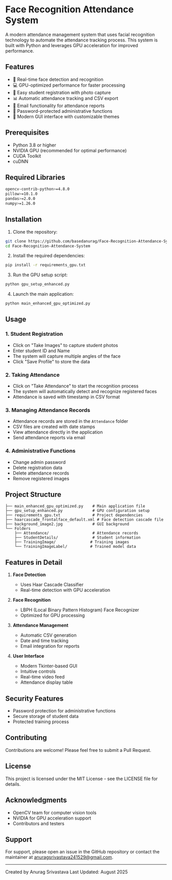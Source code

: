 # Face Recognition Attendance System

A modern attendance management system that uses facial recognition technology to automate the attendance tracking process. This system is built with Python and leverages GPU acceleration for improved performance.

## Features

- 🎯 Real-time face detection and recognition
- 💻 GPU-optimized performance for faster processing
- 👥 Easy student registration with photo capture
- 📊 Automatic attendance tracking and CSV export
- 📧 Email functionality for attendance reports
- 🔐 Password-protected administrative functions
- 🎨 Modern GUI interface with customizable themes

## Prerequisites

- Python 3.8 or higher
- NVIDIA GPU (recommended for optimal performance)
- CUDA Toolkit
- cuDNN

## Required Libraries

```bash
opencv-contrib-python>=4.8.0
pillow>=10.1.0
pandas>=2.0.0
numpy>=1.26.0
```

## Installation

1. Clone the repository:
```bash
git clone https://github.com/basedanurag/Face-Recognition-Attendance-System.git
cd Face-Recognition-Attendance-System
```

2. Install the required dependencies:
```bash
pip install -r requirements_gpu.txt
```

3. Run the GPU setup script:
```bash
python gpu_setup_enhanced.py
```

4. Launch the main application:
```bash
python main_enhanced_gpu_optimized.py
```

## Usage

### 1. Student Registration
- Click on "Take Images" to capture student photos
- Enter student ID and Name
- The system will capture multiple angles of the face
- Click "Save Profile" to store the data

### 2. Taking Attendance
- Click on "Take Attendance" to start the recognition process
- The system will automatically detect and recognize registered faces
- Attendance is saved with timestamp in CSV format

### 3. Managing Attendance Records
- Attendance records are stored in the `Attendance` folder
- CSV files are created with date stamps
- View attendance directly in the application
- Send attendance reports via email

### 4. Administrative Functions
- Change admin password
- Delete registration data
- Delete attendance records
- Remove registered images

## Project Structure

```
├── main_enhanced_gpu_optimized.py    # Main application file
├── gpu_setup_enhanced.py             # GPU configuration setup
├── requirements_gpu.txt              # Project dependencies
├── haarcascade_frontalface_default.xml # Face detection cascade file
├── background_image2.jpg             # GUI background
└── Folders
    ├── Attendance/                   # Attendance records
    ├── StudentDetails/               # Student information
    ├── TrainingImage/               # Training images
    └── TrainingImageLabel/          # Trained model data
```

## Features in Detail

1. **Face Detection**
   - Uses Haar Cascade Classifier
   - Real-time detection with GPU acceleration

2. **Face Recognition**
   - LBPH (Local Binary Pattern Histogram) Face Recognizer
   - Optimized for GPU processing

3. **Attendance Management**
   - Automatic CSV generation
   - Date and time tracking
   - Email integration for reports

4. **User Interface**
   - Modern Tkinter-based GUI
   - Intuitive controls
   - Real-time video feed
   - Attendance display table

## Security Features

- Password protection for administrative functions
- Secure storage of student data
- Protected training process

## Contributing

Contributions are welcome! Please feel free to submit a Pull Request.

## License

This project is licensed under the MIT License - see the LICENSE file for details.

## Acknowledgments

- OpenCV team for computer vision tools
- NVIDIA for GPU acceleration support
- Contributors and testers

## Support

For support, please open an issue in the GitHub repository or contact the maintainer at anuragsrivastava241529@gmail.com.

---
Created by Anurag Srivastava
Last Updated: August 2025

